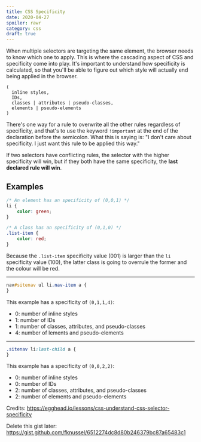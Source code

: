 ```yaml
---
title: CSS Specificity
date: 2020-04-27
spoiler: rawr
category: css
draft: true
---
```


When multiple selectors are targeting the same element, the browser needs to know which one to apply. This is where the cascading aspect of
CSS and specificity come into play. It's important to understand how specificity is calculated, so that you'll be able to figure out which
style will actually end being applied in the browser.

```
(
  inline styles,
  IDs,
  classes | attributes | pseudo-classes,
  elements | pseudo-elements
)
```

There's one way for a rule to overwrite all the other rules regardless of specificity, and that's to use the keyword `!important` at the end
of the declaration before the semicolon. What this is saying is: "I don't care about specificity. I just want this rule to be applied this
way."

If two selectors have conflicting rules, the selector with the higher specificity will win, but if they both have the same specificity, the
**last declared rule will win**.

## Examples

```css
/* An element has an specificity of (0,0,1) */
li {
    color: green;
}

/* A class has an specificity of (0,1,0) */
.list-item {
    color: red;
}
```

Because the `.list-item` specificity value (001) is larger than the `li` specificity value (100), the latter class is going to overrule the
former and the colour will be red.

---

```css
nav#sitenav ul li.nav-item a {
}
```

This example has a specificity of `(0,1,1,4)`:

-   0: number of inline styles
-   1: number of IDs
-   1: number of classes, attributes, and pseudo-classes
-   4: number of lements and pseudo-elements

---

```css
.sitenav li:last-child a {
}
```

This example has a specificity of `(0,0,2,2)`:

-   0: number of inline styles
-   0: number of IDs
-   2: number of classes, attributes, and pseudo-classes
-   2: number of elements and pseudo-elements

Credits: https://egghead.io/lessons/css-understand-css-selector-specificity

Delete this gist later: https://gist.github.com/fknussel/6512274dc8d80b246379bc87a65483c1
